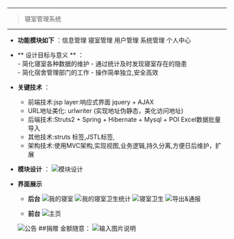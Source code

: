 ------------------------------------------------

> 寝室管理系统

------------------------------------------------
- **功能模块如下** ：信息管理  寝室管理 用户管理 系统管理 个人中心 
-  ** 设计目标与意义 ** ：    
		-  简化寝室各种数据的维护
		-  通过统计及时发现寝室存在的隐患 		
		-  简化宿舍管理部门的工作
		-  操作简单独立,安全高效
-  **关键技术** ：
   -  前端技术:jsp  layer:响应式界面  jquery + AJAX 
   -  URL地址美化: urlwriter  (实现地址伪静态，美化访问地址)
   -  后端技术:Struts2 + Spring + Hibernate +   Mysql + POI Excel数据批量导入
   - 其他技术:struts 标签,JSTL标签,
   -  架构技术:使用MVC架构,实现视图,业务逻辑,持久分离,方便日后维护，扩展


-  **模块设计** ：
![模块设计](https://git.oschina.net/uploads/images/2017/0620/233742_193e84dd_1271818.png "模块设计")

-  **界面展示** 
    -  **后台**
![我的寝室](https://git.oschina.net/uploads/images/2017/0620/233942_bce389b3_1271818.png "我的寝室")
![我的寝室卫生统计](https://git.oschina.net/uploads/images/2017/0620/234101_18b28295_1271818.png "我的寝室卫生统计")
![寝室卫生](https://git.oschina.net/uploads/images/2017/0620/234134_d16c447c_1271818.png "寝室卫生")
![导出&通报](https://git.oschina.net/uploads/images/2017/0620/234242_58028f9d_1271818.png "导出&通报")
 
    -  **前台** 
    ![主页](https://git.oschina.net/uploads/images/2017/0620/233839_6ac7e2fd_1271818.png "主页")

    ![公告](https://git.oschina.net/uploads/images/2017/0620/233856_04e14a71_1271818.png "公告")
##捐赠 金额随意：
![输入图片说明](https://git.oschina.net/uploads/images/2017/0620/234722_a7a6e185_1271818.png "在这里输入图片标题")